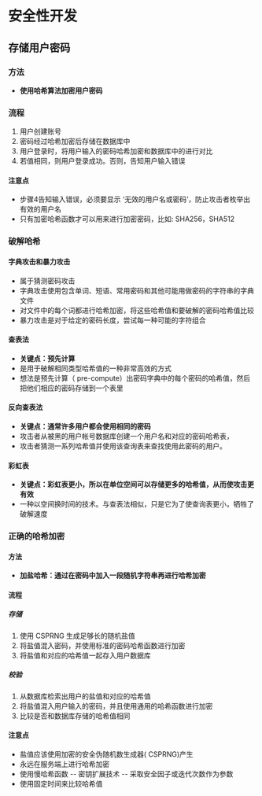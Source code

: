 

# 安全性开发

## 存储用户密码

### 方法

* **使用哈希算法加密用户密码**

### 流程
1. 用户创建账号
2. 密码经过哈希加密后存储在数据库中
3. 用户登录时，将用户输入的密码哈希加密和数据库中的进行对比
4. 若值相同，则用户登录成功。否则，告知用户输入错误

#### 注意点
* 步骤4告知输入错误，必须要显示 ‘无效的用户名或密码’，防止攻击者枚举出有效的用户名
* 只有加密哈希函数才可以用来进行加密密码，比如: SHA256，SHA512

### 破解哈希

#### 字典攻击和暴力攻击
* 属于猜测密码攻击
* 字典攻击使用包含单词、短语、常用密码和其他可能用做密码的字符串的字典文件
* 对文件中的每个词都进行哈希加密，将这些哈希值和要破解的密码哈希值比较
* 暴力攻击是对于给定的密码长度，尝试每一种可能的字符组合

#### 查表法
* **关键点：预先计算**
* 是用于破解相同类型哈希值的一种非常高效的方式
* 想法是预先计算（ pre-compute）出密码字典中的每个密码的哈希值，然后把他们相应的密码存储到一个表里

#### 反向查表法
* **关键点：通常许多用户都会使用相同的密码**
* 攻击者从被黑的用户帐号数据库创建一个用户名和对应的密码哈希表，
* 攻击者猜测一系列哈希值并使用该查询表来查找使用此密码的用户。

#### 彩虹表
* **关键点：彩虹表更小，所以在单位空间可以存储更多的哈希值，从而使攻击更有效**
* 一种以空间换时间的技术。与查表法相似，只是它为了使查询表更小，牺牲了破解速度


### 正确的哈希加密

#### 方法
* **加盐哈希：通过在密码中加入一段随机字符串再进行哈希加密**

#### 流程

##### 存储
1. 使用 CSPRNG 生成足够长的随机盐值
2. 将盐值混入密码，并使用标准的密码哈希函数进行加密
3. 将盐值和对应的哈希值一起存入用户数据库

##### 校验
1. 从数据库检索出用户的盐值和对应的哈希值
2. 将盐值混入用户输入的密码，并且使用通用的哈希函数进行加密
3. 比较是否和数据库存储的哈希值相同


#### 注意点
* 盐值应该使用加密的安全伪随机数生成器( CSPRNG)产生
* 永远在服务端上进行哈希加密
* 使用慢哈希函数  -- 密钥扩展技术 --  采取安全因子或迭代次数作为参数
* 使用固定时间来比较哈希值

